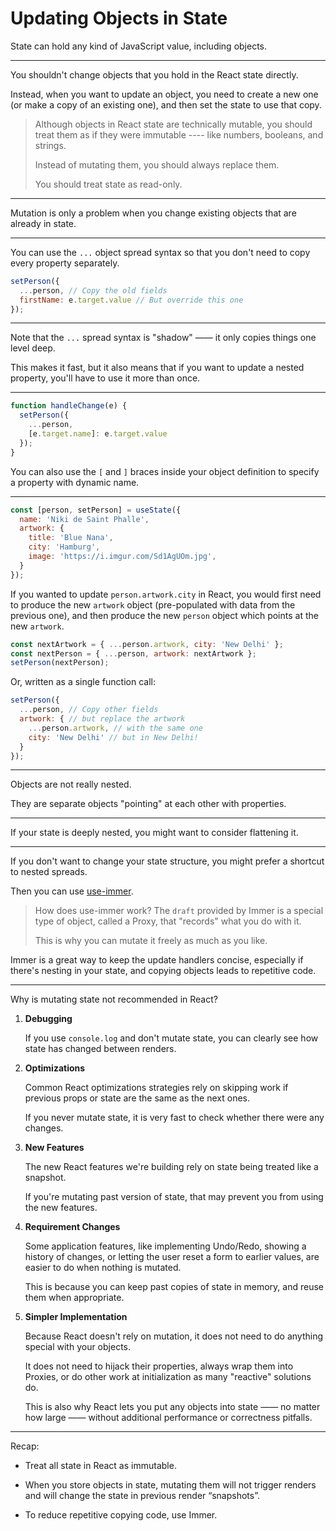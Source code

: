 # Updating Objects in State

State can hold any kind of JavaScript value, including objects.

---

You shouldn't change objects that you hold in the React state directly.

Instead, when you want to update an object, you need to create a new one (or make a copy of an existing one), and then set the state to use that copy.

> Although objects in React state are technically mutable, you should treat them as if they were immutable ---- like numbers, booleans, and strings.
> 
> Instead of mutating them, you should always replace them.
> 
> You should treat state as read-only.

---

Mutation is only a problem when you change existing objects that are already in state.

---

You can use the `...` object spread syntax so that you don't need to copy every property separately.

```js
setPerson({
  ...person, // Copy the old fields
  firstName: e.target.value // But override this one
});
```

---

Note that the `...` spread syntax is "shadow" —— it only copies things one level deep.

This makes it fast, but it also means that if you want to update a nested property, you'll have to use it more than once.

---

```js
function handleChange(e) {
  setPerson({
    ...person,
    [e.target.name]: e.target.value
  });
}
```

You can also use the `[` and `]` braces inside your object definition to specify a property with dynamic name.

---

```js
const [person, setPerson] = useState({
  name: 'Niki de Saint Phalle',
  artwork: {
    title: 'Blue Nana',
    city: 'Hamburg',
    image: 'https://i.imgur.com/Sd1AgUOm.jpg',
  }
});
```

If you wanted to update `person.artwork.city` in React, you would first need to produce the new `artwork` object (pre-populated with data from the previous one), and then produce the new `person` object which points at the new `artwork`.

```js
const nextArtwork = { ...person.artwork, city: 'New Delhi' };
const nextPerson = { ...person, artwork: nextArtwork };
setPerson(nextPerson);
```

Or, written as a single function call: 

```js
setPerson({
  ...person, // Copy other fields
  artwork: { // but replace the artwork
    ...person.artwork, // with the same one
    city: 'New Delhi' // but in New Delhi!
  }
});
```

---

Objects are not really nested.

They are separate objects "pointing" at each other with properties.

---

If your state is deeply nested, you might want to consider flattening it.

---

If you don't want to change your state structure, you might prefer a shortcut to nested spreads.

Then you can use [use-immer](https://github.com/immerjs/use-immer).

> How does use-immer work?
> The `draft` provided by Immer is a special type of object, called a Proxy, that "records" what you do with it.
> 
> This is why you can mutate it freely as much as you like.

Immer is a great way to keep the update handlers concise, especially if there's nesting in your state, and copying objects leads to repetitive code.

---

Why is mutating state not recommended in React?

1. **Debugging**

    If you use `console.log` and don't mutate state, you can clearly see how state has changed between renders.

2. **Optimizations**

    Common React optimizations strategies rely on skipping work if previous props or state are the same as the next ones.

    If you never mutate state, it is very fast to check whether there were any changes.

3. **New Features**

    The new React features we're building rely on state being treated like a snapshot.

    If you're mutating past version of state, that may prevent you from using the new features.

4. **Requirement Changes**

    Some application features, like implementing Undo/Redo, showing a history of changes, or letting the user reset a form to earlier values, are easier to do when nothing is mutated.

    This is because you can keep past copies of state in memory, and reuse them when appropriate.

5. **Simpler Implementation**

    Because React doesn't rely on mutation, it does not need to do anything special with your objects.

    It does not need to hijack their properties, always wrap them into Proxies, or do other work at initialization as many "reactive" solutions do.

    This is also why React lets you put any objects into state —— no matter how large —— without additional performance or correctness pitfalls.

---

Recap: 

- Treat all state in React as immutable.

- When you store objects in state, mutating them will not trigger renders and will change the state in previous render “snapshots”.

- To reduce repetitive copying code, use Immer.
